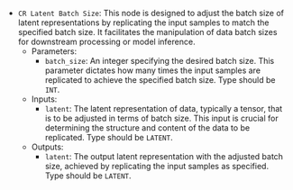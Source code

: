 - `CR Latent Batch Size`: This node is designed to adjust the batch size of latent representations by replicating the input samples to match the specified batch size. It facilitates the manipulation of data batch sizes for downstream processing or model inference.
    - Parameters:
        - `batch_size`: An integer specifying the desired batch size. This parameter dictates how many times the input samples are replicated to achieve the specified batch size. Type should be `INT`.
    - Inputs:
        - `latent`: The latent representation of data, typically a tensor, that is to be adjusted in terms of batch size. This input is crucial for determining the structure and content of the data to be replicated. Type should be `LATENT`.
    - Outputs:
        - `latent`: The output latent representation with the adjusted batch size, achieved by replicating the input samples as specified. Type should be `LATENT`.
